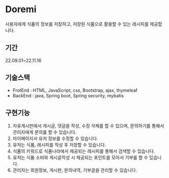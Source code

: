# Doremi
사용자에게 식품의 정보를 저장하고, 저장된 식품으로 활용할 수 있는 레시피를 제공합니다.

## 기간
22.09.01~22.11.16

## 기술스택
* FrotEnd : HTML, JavaScript, css, Bootstrap, ajax, thymeleaf
* BackEnd : java, Spring boot, Spring security, mybatis

## 구현기능
1. 자유게시판에서 게시글, 댓글을 작성, 수정 삭제를 할 수 있으며, 문의하기를 통해서 관리자에게 문의를 할 수 있습니다.
2. 마이페이지서 유저 정보를 수정할 수 있습니다.
3. 유저는 식품, 레시피를 작성 후 저장할 수 있습니다.
4. 식품의 키워드로 식품나라에서 제공되는 레시피를 통해서 검색할 수 있습니다.
5. 유저는 식품 소비와 게시글작성 시 제공되는 포인트를 모아서 기부를 할 수 있습니다.
6. 관리자는 회원정보, 게시판, 문의내역, 기부글을 관리할 수 있습니다.
